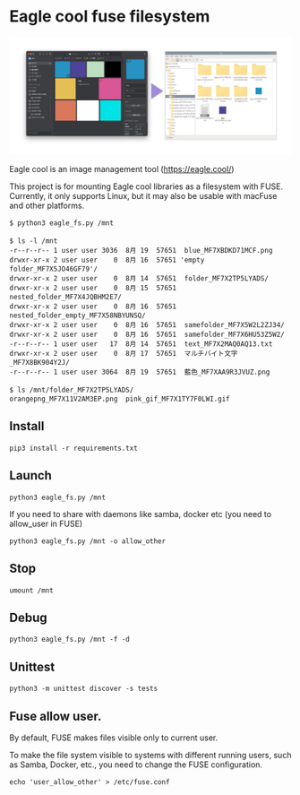 # Eagle cool fuse filesystem

![Eagle cool fuse filesystem](img/header.jpg "Eagle cool fuse filesystem")


Eagle cool is an image management tool (https://eagle.cool/)

This project is for mounting Eagle cool libraries as a filesystem with FUSE.<br>
Currently, it only supports Linux, but it may also be usable with macFuse and other platforms.

```shell
$ python3 eagle_fs.py /mnt

$ ls -l /mnt
-r--r--r-- 1 user user 3036  8月 19  57651  blue_MF7XBDKD71MCF.png
drwxr-xr-x 2 user user    0  8月 16  57651 'empty folder_MF7X5JO46GF79'/
drwxr-xr-x 2 user user    0  8月 14  57651  folder_MF7X2TP5LYADS/
drwxr-xr-x 2 user user    0  8月 15  57651  nested_folder_MF7X4JQBHM2E7/
drwxr-xr-x 2 user user    0  8月 16  57651  nested_folder_empty_MF7X58NBYUNSQ/
drwxr-xr-x 2 user user    0  8月 16  57651  samefolder_MF7X5W2L2ZJ34/
drwxr-xr-x 2 user user    0  8月 16  57651  samefolder_MF7X6HU53Z5W2/
-r--r--r-- 1 user user   17  8月 14  57651  text_MF7X2MAQ0AQ13.txt
drwxr-xr-x 2 user user    0  8月 17  57651  マルチバイト文字_MF7X8BK904Y2J/
-r--r--r-- 1 user user 3064  8月 19  57651  藍色_MF7XAA9R3JVUZ.png

$ ls /mnt/folder_MF7X2TP5LYADS/
orangepng_MF7X11V2AM3EP.png  pink_gif_MF7X1TY7F0LWI.gif
```

## Install

```
pip3 install -r requirements.txt
```

## Launch

```
python3 eagle_fs.py /mnt
```

If you need to share with daemons like samba, docker etc (you need to allow_user in FUSE)

```
python3 eagle_fs.py /mnt -o allow_other
```

## Stop

```
umount /mnt
```

## Debug

```
python3 eagle_fs.py /mnt -f -d
```

## Unittest

```
python3 -m unittest discover -s tests
```

## Fuse allow user.

By default, FUSE makes files visible only to current user.

To make the file system visible to systems with different running users, such as Samba, Docker, etc., you need to change the FUSE configuration.

```
echo 'user_allow_other' > /etc/fuse.conf
```